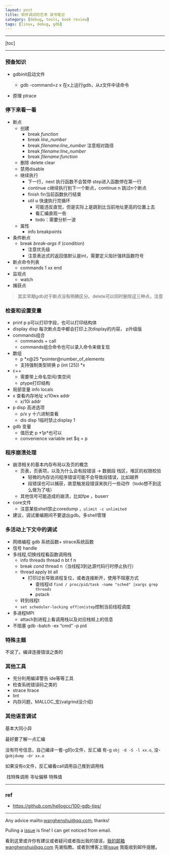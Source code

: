 ```yaml
---
layout: post
title: 软件调试的艺术 读书笔记
category: [debug, tools, book review]
tags: [linux, debug, gdb]
---
```

  

---



[toc]

---

### 预备知识

- gdbinit启动文件
  - gdb -command=z x 在x上运行gdb，从z文件中读命令

- 原理 ptrace

  

### 停下来看一看

- 断点
  - 创建
    - break _function_
    - break _line_number_
    - break _filename:line_number_   注意相对路径
    - break _filename:line_number_
    - break _filename:function_
  - 删除 delete clear
  - 禁用disable
  - 继续执行
    - 下一行，next 执行函数不会暂停 step进入函数停在第一行
    - continue  c继续执行到下一个断点，continue n 跳过n个断点
    - finish fin当前函数执行结束
    - util u 快速执行完循环
      - 可能违反直觉，但是实际上是跳到比当前地址更高的位置上去
      - 看汇编直观一些
      - todo：需要分析一波
  - 属性
    - info breakpoints
- 条件断点
  - break _break-args_ if (condition)
    -  注意优先级
    - 注意表达式的返回值默认是int，需要定义指针强转函数符号
- 断点命令列表
  - commands 1 xx end
- 监视点
  - watch
- 捕获点

> 其实早期gdb对于断点没有明确区分。delete可以同时删除这三种点，注意

###  检查和设置变量

- print p p可以打印字段，也可以打印结构体
- display disp 每次断点击中都会打印上次display的内容， p升级版
- commands组合
  - commands + call
  - commands组合命令也可以录入命令来做复现
- 数组
  - p *x@25  *pointer@number_of_elements
  - 支持强制类型转换 p (int [25]) *x
- c++
  -  需要带上命名空间/类空间
  - ptype打印结构
- 局部变量 info locals
- x 查看内存地址 x/10wx addr
  - x/10i addr
- p disp 高进选项
  - p/x y 十六进制查看
  - dis disp 1临时禁止display 1
- gdb 变量
  - 值历史 p *$1 p *$也可以
  - convenience variable  set $q = p

### 程序崩溃处理

- 崩溃相关的基本内存布局以及页的概念
  - 页表，页表项，以及为什么会有段错误 -> 数据段 栈区，堆区的权限校验
    - 轻微的内存访问程序错误可能不会导致段错误，比如越界
    - 段错误也可以捕获，故意触发段错误来执行一些动作（todo想不到这么做为了啥）
  - 其他信号可能造成的崩溃，比如fpe ，buserr
- core文件
  - 注意某些shell禁止coredump ，`ulimit -c unlimited`
-   建议，调试重编期间不要退出gdb。多shell管理



### 多活动上下文中的调试

- 网络编程 gdb 系统函数+ strace系统函数
-  信号 handle
- 多线程,切换线程看函数调用栈
  - info threads thread n bt f n
  - break _cond_ thread n（当线程3到达源代码行时停止执行）
  - thread apply bt all
    - 打印过长导致进程复位，或者连接断开，使用不阻塞方式
      - 查线程id `find / proc/pid/task -name "sched" |xargs grep threads`
      - pstack
  - 转到线程t
  - `set scheduler-locking off|on|step`控制当前线程调度
- 多进程MPI
  - attach到进程上看调用栈以及对应栈帧上的信息
- 不阻塞 gdb -batch -ex “cmd” -p pid



### 特殊主题

不说了。编译连接错误之类的



### 其他工具

- 充分利用编译警告 ide等等工具
- 检查系统错误码之类的
- strace ltrace
- lint
- 内存问题，MALLOC_宏(valgrind没介绍)

### 其他语言调试

基本大同小异

最好要了解一点汇编







没有符号信息，自己编译一套-g的o文件，反汇编 有-g `obj -d -S -l xx.o`, 没-g`objdump -dr xx.o`

如果没有o文件，反汇编看call调用自己推到调用栈

​	找特殊调用 寻址偏移 特殊值



---

### ref

- https://github.com/hellogcc/100-gdb-tips/

---

Any advice mailto:wanghenshui@qq.com, thanks! 

Pulling a [issue](https://github.com/wanghenshui/wanghenshui.github.io/issues/new) is fine! I can get noticed from email.

看到这里或许你有建议或者疑问或者指出我的错误，我的邮箱wanghenshui@qq.com 先谢指教。或者到博客上提[issue](https://github.com/wanghenshui/wanghenshui.github.io/issues/new) 我能收到邮件提醒。